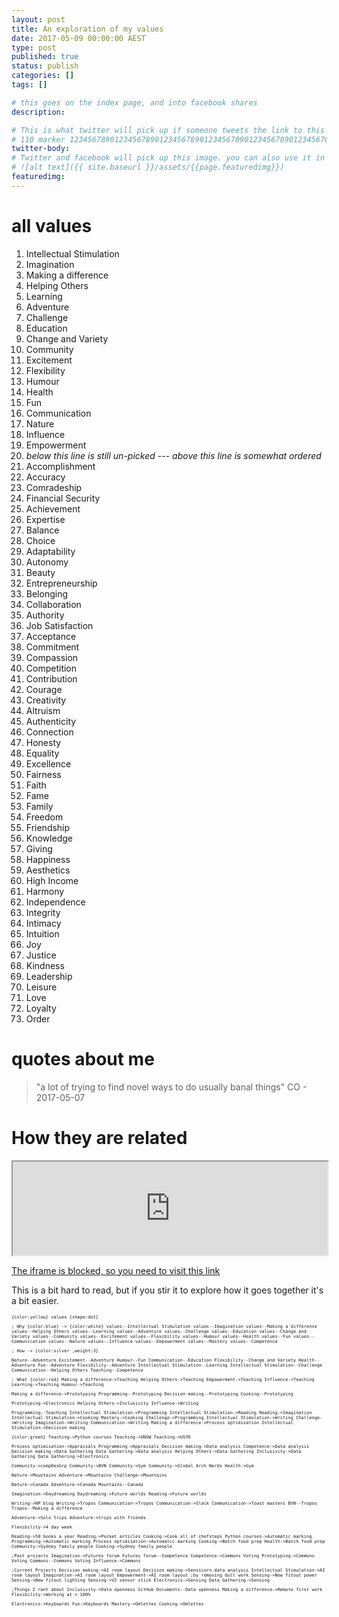 ```yaml
---
layout: post
title: An exploration of my values
date: 2017-05-09 00:00:00 AEST
type: post
published: true
status: publish
categories: []
tags: []

# this goes on the index page, and into facebook shares
description:

# This is what twitter will pick up if someone tweets the link to this page
# 110 marker 1234567890123456789012345678901234567890123456789012345678901234567890123456789012345678901234567890123456789
twitter-body:
# Twitter and facebook will pick up this image. you can also use it in a post with:
# ![alt text]({{ site.baseurl }}/assets/{{page.featuredimg}})
featuredimg:
---
```

<style>
article.post li {
    margin-bottom: 0;
    font-size: 80%;
    column-width:10em;
}
article.post ol {
  column-width:10em;
}
.graph-spec {
  font-family: monospace;
  font-size:50%;
}
iframe {
    width: 100%;
}
</style>



# all values

1.  Intellectual Stimulation
1.  Imagination
1.  Making a difference
1.  Helping Others
1.  Learning
1.  Adventure
1.  Challenge
1.  Education
1.  Change and Variety
1.  Community
1.  Excitement
1.  Flexibility
1.  Humour
1.  Health
1.  Fun
1.  Communication
1.  Nature
1.  Influence
1.  Empowerment
2.  *below this line is still un-picked --- above this line is _somewhat_ ordered*
1.  Accomplishment
1.  Accuracy
1.  Comradeship
1.  Financial Security
1.  Achievement
1.  Expertise
1.  Balance
1.  Choice
1.  Adaptability
1.  Autonomy
1.  Beauty
1.  Entrepreneurship
1.  Belonging
1.  Collaboration
1.  Authority
1.  Job Satisfaction
1.  Acceptance
1.  Commitment
1.  Compassion
1.  Competition
1.  Contribution
1.  Courage
1.  Creativity
1.  Altruism
1.  Authenticity
1.  Connection
1.  Honesty
1.  Equality
1.  Excellence
1.  Fairness
1.  Faith
1.  Fame
1.  Family
1.  Freedom
1.  Friendship
1.  Knowledge
1.  Giving
1.  Happiness
1.  Aesthetics
1.  High Income
1.  Harmony
1.  Independence
1.  Integrity
1.  Intimacy
1.  Intuition
1.  Joy
1.  Justice
1.  Kindness
1.  Leadership
1.  Leisure
1.  Love
1.  Loyalty
1.  Order

# quotes about me

> "a lot of trying to find novel ways to do usually banal things" CO - 2017-05-07


# How they are related

<iframe src="http://arborjs.org/halfviz/#/MTEyNjA">
</iframe>

[The iframe is blocked, so you need to visit this link](http://arborjs.org/halfviz/#/MTEyNjA)

This is a bit hard to read, but if you stir it to explore how it goes together it's a bit easier.

<div class="graph-spec">
{color:yellow}
values {shape:dot}

; Why
{color:blue}
-> {color:white}
values--Intellectual Stimulation
values--Imagination
values--Making a difference
values--Helping Others
values--Learning
values--Adventure
values--Challenge
values--Education
values--Change and Variety
values--Community
values--Excitement
values--Flexibility
values--Humour
values--Health
values--Fun
values--Communication
values--Nature
values--Influence
values--Empowerment
values--Mastery
values--Competence

; How
-> {color:silver ,weight:3}

Nature--Adventure
Excitement--Adventure
Humour--Fun
Communication--Education
Flexibility--Change and Variety
Health--Adventure
Fun--Adventure
Flexibility--Adventure
Intellectual Stimulation--Learning
Intellectual Stimulation--Challenge
Communication--Helping Others
Teaching--Competence

; What
{color:red}
Making a difference->Teaching
Helping Others->Teaching
Empowerment->Teaching
Influence->Teaching
Learning->Teaching
Humour->Teaching

Making a difference->Prototyping
Programming--Prototyping
Decision making--Prototyping
Cooking--Prototyping

Prototyping->Electronics
Helping Others->Inclusivity
Influence->Writing


Programming--Teaching
Intellectual Stimulation->Programming
Intellectual Stimulation->Reading
Reading->Imagination
Intellectual Stimulation->Cooking
Mastery->Cooking
Challenge->Programming
Intellectual Stimulation->Writing
Challenge->Writing
Imagination->Writing
Communication->Writing
Making a difference->Process optimisation
Intellectual Stimulation->Decision making

{color:green}
Teaching->Python courses
Teaching->UNSW
Teaching->USYD


Process optimisation->Appraisals
Programming->Appraisals
Decision making->Data analysis
Competence->Data analysis
Decision making->Data Gathering
Data Gathering->Data analysis
Helping Others->Data Gathering
Inclusivity->Data Gathering
Data Gathering->Electronics

Community->compDesGrp
Community->BVN
Community->Gym
Community->Global Arch Nerds
Health->Gym

Nature->Mountains
Adventure->Mountains
Challenge->Mountains

Nature->Canada
Adventure->Canada
Mountains--Canada

Imagination->Daydreaming
Daydreaming->Future worlds
Reading->Future worlds

Writing->NP blog
Writing->Tropos
Communication->Tropos
Communication->Slack
Communication->Toast masters
BVN--Tropos
Tropos--Making a difference

Adventure->Solo trips
Adventure->trips with friends

Flexibility->4 day week


Reading->50 books a year
Reading->Pocket articles
Cooking->Cook all of chefsteps
Python courses->Automatic marking
Programming->Automatic marking
Process optimisation->Automatic marking
Cooking->Batch food prep
Health->Batch food prep
Community->Sydney family people
Cooking->Sydney family people

;Past projects
Imagination->Futures forum
Futures forum--Competence
Competence->Commons Voting
Prototyping->Commons Voting
Commons--Commons Voting
Influence->Commons


;Current Projects
Decision making->AI room layout
Decision making->Sensicorn data analysis
Intellectual Stimulation->AI room layout
Imagination->AI room layout
Empowerment->AI room layout ;by removing dull work
Sensing->New fitout power
Sensing->New fitout lighting
Sensing->V2 sensor stick
Electronics->Sensing
Data Gathering->Sensing

;Things I rant about
Inclusivity->Data openness
GitHub Documents--Data openness
Making a difference->Remote first work
Flexibility->Working at < 100%

Electronics->Keyboards
Fun->Keyboards
Mastery->Omlettes
Cooking->Omlettes

</div>
